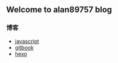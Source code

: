 ## Welcome to alan89757 blog

### 博客
* [javascript](https://alan89757.github.io/javascript/)
* [gitbook](https://alan89757.github.io/gitbook/)
* [hexo](https://alan89757.github.io/hexo/)
<!-- * [vuepress](https://alan89757.github.io/vuepress/)
* [nuxt](https://alan89757.github.io/nuxt/)
* [docsify](https://alan89757.github.io/docsify/)
* [taro-h5](https://alan89757.github.io/taro-h5/)
* [uniapp-h5](https://alan89757.github.io/uniapp-h5/) -->

<!-- 
### 源码
* [gitbook源码](https://github.com/alan89757/gitbook-blog)
* [hexo源码](https://github.com/alan89757/hexo-blog)
* [vuepress源码](https://github.com/alan89757/vuepress-blog)
* [nuxt源码](https://github.com/alan89757/nuxt-blog)
* [docsify源码](https://github.com/alan89757/docsify-blog)
* [taro-h5源码](https://github.com/alan89757/taro-demo)
* [uniapp-h5源码](https://github.com/alan89757/uniapp-demo) -->